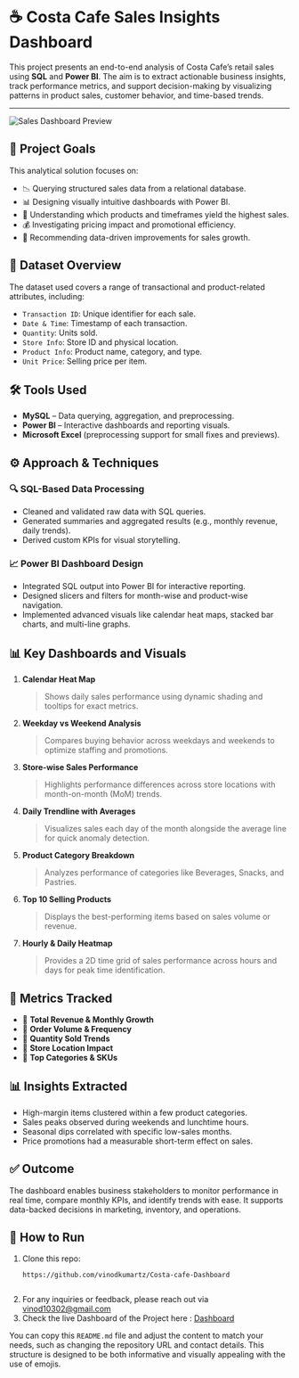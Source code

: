 # ☕ Costa Cafe Sales Insights Dashboard

This project presents an end-to-end analysis of Costa Cafe’s retail sales using **SQL** and **Power BI**. The aim is to extract actionable business insights, track performance metrics, and support decision-making by visualizing patterns in product sales, customer behavior, and time-based trends.

---

![Sales Dashboard Preview](https://github.com/user-attachments/assets/f560e52a-8c8a-4532-a6d7-a99cee217935)

## 📌 Project Goals

This analytical solution focuses on:
- 📉 Querying structured sales data from a relational database.
- 📊 Designing visually intuitive dashboards with Power BI.
- 🧠 Understanding which products and timeframes yield the highest sales.
- 💰 Investigating pricing impact and promotional efficiency.
- 🔁 Recommending data-driven improvements for sales growth.

## 📂 Dataset Overview

The dataset used covers a range of transactional and product-related attributes, including:
- `Transaction ID`: Unique identifier for each sale.
- `Date & Time`: Timestamp of each transaction.
- `Quantity`: Units sold.
- `Store Info`: Store ID and physical location.
- `Product Info`: Product name, category, and type.
- `Unit Price`: Selling price per item.

## 🛠️ Tools Used

- **MySQL** – Data querying, aggregation, and preprocessing.
- **Power BI** – Interactive dashboards and reporting visuals.
- **Microsoft Excel** (preprocessing support for small fixes and previews).

## ⚙️ Approach & Techniques

### 🔍 SQL-Based Data Processing
- Cleaned and validated raw data with SQL queries.
- Generated summaries and aggregated results (e.g., monthly revenue, daily trends).
- Derived custom KPIs for visual storytelling.

### 📈 Power BI Dashboard Design
- Integrated SQL output into Power BI for interactive reporting.
- Designed slicers and filters for month-wise and product-wise navigation.
- Implemented advanced visuals like calendar heat maps, stacked bar charts, and multi-line graphs.

## 📊 Key Dashboards and Visuals

1. **Calendar Heat Map**  
   > Shows daily sales performance using dynamic shading and tooltips for exact metrics.

2. **Weekday vs Weekend Analysis**  
   > Compares buying behavior across weekdays and weekends to optimize staffing and promotions.

3. **Store-wise Sales Performance**  
   > Highlights performance differences across store locations with month-on-month (MoM) trends.

4. **Daily Trendline with Averages**  
   > Visualizes sales each day of the month alongside the average line for quick anomaly detection.

5. **Product Category Breakdown**  
   > Analyzes performance of categories like Beverages, Snacks, and Pastries.

6. **Top 10 Selling Products**  
   > Displays the best-performing items based on sales volume or revenue.

7. **Hourly & Daily Heatmap**  
   > Provides a 2D time grid of sales performance across hours and days for peak time identification.

## 📌 Metrics Tracked

- 🔹 **Total Revenue & Monthly Growth**
- 🔹 **Order Volume & Frequency**
- 🔹 **Quantity Sold Trends**
- 🔹 **Store Location Impact**
- 🔹 **Top Categories & SKUs**

## 📊 Insights Extracted

- High-margin items clustered within a few product categories.
- Sales peaks observed during weekends and lunchtime hours.
- Seasonal dips correlated with specific low-sales months.
- Price promotions had a measurable short-term effect on sales.

## ✅ Outcome

The dashboard enables business stakeholders to monitor performance in real time, compare monthly KPIs, and identify trends with ease. It supports data-backed decisions in marketing, inventory, and operations.

## 🚀 How to Run

1. Clone this repo:
   ```
   https://github.com/vinodkumartz/Costa-cafe-Dashboard


2. For any inquiries or feedback, please reach out via vinod10302@gmail.com
3. Check the live Dashboard of the Project here : [Dashboard](https://app.powerbi.com/view?r=eyJrIjoiNGNjYTI3ZTktNWY2MC00NTBmLWJmNGMtZTdkNjljM2Y5NjkwIiwidCI6IjVlZjcxNzI0LWQxZTItNDBmMi04YjQ4LWIxMjQ4NDBmMTE1ZiJ9)
   


You can copy this `README.md` file and adjust the content to match your needs, such as changing the repository URL and contact details. This structure is designed to be both informative and visually appealing with the use of emojis.

